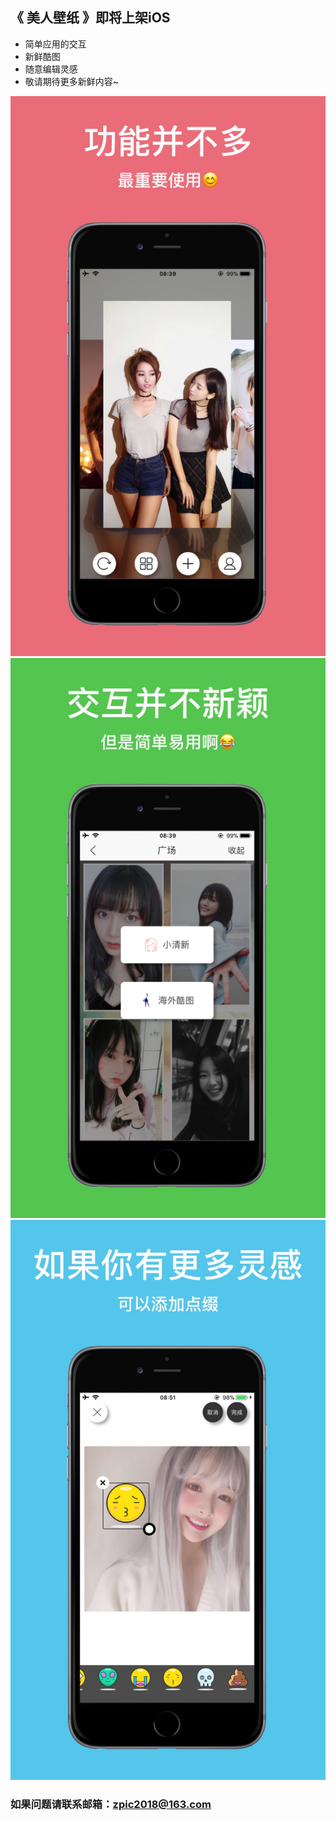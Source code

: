 ## 《 美人壁纸 》即将上架iOS

- 简单应用的交互
- 新鲜酷图
- 随意编辑灵感
- 敬请期待更多新鲜内容~

<center>
<img src="./img/IMG_0584.JPG">
</center>

<center>
<img src="./img/IMG_0588.JPG">
</center>

<center>
<img src="./img/IMG_0592.JPG">
</center>

### 如果问题请联系邮箱：zpic2018@163.com
